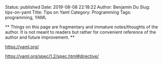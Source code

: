 Status: published
Date: 2019-08-08 22:18:22
Author: Benjamin Du
Slug: tips-on-yaml
Title: Tips on Yaml
Category: Programming
Tags: programming, YAML

**
Things on this page are fragmentary and immature notes/thoughts of the author.
It is not meant to readers but rather for convenient reference of the author and future improvement.
**

https://yaml.org/

https://yaml.org/spec/1.2/spec.html#directive/
